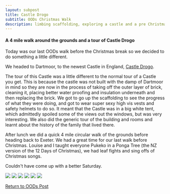 ```yaml
---
layout: subpost
title: Castle Drogo
subtitle: OODs Christmas Walk
description: limbing scaffolding, exploring a castle and a pre Christmas Walk. 
---
```


<h4>A 4 mile walk around the grounds and a tour of Castle Drogo</h4>

Today was our last OODs walk before the Christmas break so we decided to do something a little different. 

We headed to Dartmoor, to the newest Castle in England, <a target="_blank" href="https://www.nationaltrust.org.uk/castle-drogo">Castle Drogo</a>.

The tour of this Castle was a little different to the normal tour of a Castle you get. This is because the castle was not built with the damp of Dartmoor in mind so they are now in the process of taking off the outer layer of brick, cleaning it, placing better water proofing and insulation underneath and then replacing the brick. We got to go up the scaffolding to see the progress of what they were doing, and got to wear super sexy high vis vests and safety helmets to do so. It meant that the Castle was in a big white tent, which admittedly spoiled some of the views out the windows, but was very interesting. We also did the generic tour of the building and rooms and learnt about the history of the family that lived there. 

After lunch we did a quick 4 mile circular walk of the grounds before heading back to Exeter. We had a great time for our last walk before Christmas. Louise and I taught everyone Pukeko in a Ponga Tree (the NZ version of the 12 Days of Christmas), we had leaf fights and sing offs of Christmas songs. 

Couldn't have come up with a better Saturday.

<img src="https://adventuresofthetravellingtwins.com/Photos/2013-12-07-CastleDrogo/day11-min.JPG" class="image1">
<img src="https://adventuresofthetravellingtwins.com/Photos/2013-12-07-CastleDrogo/day12-min.JPG" class="image1">
<img src="https://adventuresofthetravellingtwins.com/Photos/2013-12-07-CastleDrogo/day13-min.JPG" class="image1">
<img src="https://adventuresofthetravellingtwins.com/Photos/2013-12-07-CastleDrogo/2.jpg" class="image1">
<img src="https://adventuresofthetravellingtwins.com/Photos/2013-12-07-CastleDrogo/3.jpg" class="image1">
<img src="https://adventuresofthetravellingtwins.com/Photos/2013-12-07-CastleDrogo/1.jpg" class="image1">

<a href="https://adventuresofthetravellingtwins.com/2013/09/21/oddswalks/">Return to OODs Post</a>
